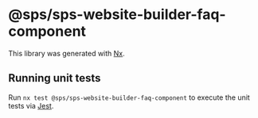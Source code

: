 # @sps/sps-website-builder-faq-component

This library was generated with [Nx](https://nx.dev).

## Running unit tests

Run `nx test @sps/sps-website-builder-faq-component` to execute the unit tests via [Jest](https://jestjs.io).
